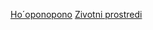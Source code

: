 [Ho´oponopono](http://nodifference.co.nf/)
[Zivotni prostredi](http://zivotniprostredi.php5.cz) 

<html>
<script src="https://gist.github.com/bedjan/b00ef16e959fde52334c9ceefea710e0.js">Weby</script>
</html>
